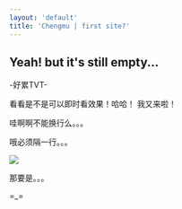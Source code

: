 ```yaml
---
layout: 'default'
title: 'Chengmu | first site?'
---
```


## Yeah! but it's still empty...
-好累TVT-

看看是不是可以即时看效果！哈哈！
我又来啦！ 

哇啊啊不能换行么。。。

哦必须隔一行。。。


<img src="images/bg.jpg">



那要是。。。

=_=


